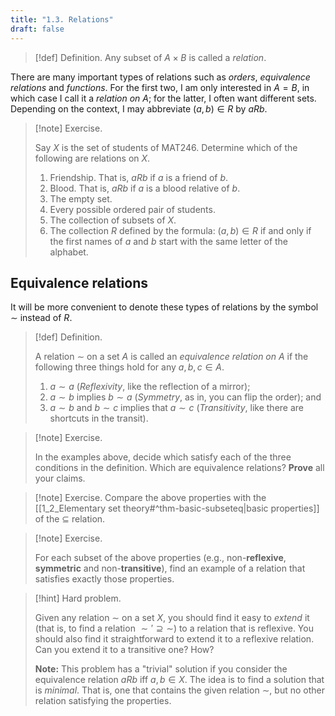 ```yaml
---
title: "1.3. Relations"
draft: false
---
```

>[!def] Definition.
>Any subset of $A\times B$ is called a _relation_.

There are many important types of relations such as _orders_, _equivalence relations_ and _functions_. For the first two, I am only interested in $A=B$, in which case I call it a _relation on_ $A$; for the latter, I often want different sets.
Depending on the context, I may abbreviate $(a,b)\in R$ by $aRb$.

>[!note] Exercise.
>
>Say $X$ is the set of students of MAT246. Determine which of the following are relations on $X$.
>1. Friendship. That is, $aRb$ if $a$ is a friend of $b$.
>2. Blood. That is, $aRb$ if $a$ is a blood relative of $b$.
>3. The empty set.
>4. Every possible ordered pair of students.
>5. The collection of subsets of $X$.
>6. The collection $R$ defined by the formula: $(a,b)\in R$ if and only if the first names of $a$ and $b$ start with the same letter of the alphabet.

## Equivalence relations

It will be more convenient to denote these types of relations by the symbol $\sim$ instead of $R$.

>[!def] Definition.
>
>A relation $\sim$ on a set $A$ is called an _equivalence relation on $A$_ if the following three things hold for any $a,b,c\in A$.
>1. $a\sim a$ (_Reflexivity_, like the reflection of a mirror);
>2. $a\sim b$ implies $b\sim a$ (_Symmetry_, as in, you can flip the order); and
>3. $a\sim b$ and $b\sim c$ implies that $a\sim c$ (_Transitivity_, like there are shortcuts in the transit).

>[!note] Exercise.
>
>In the examples above, decide which satisfy each of the three conditions in the definition. Which are equivalence relations? **Prove** all your claims.

>[!note] Exercise.
>Compare the above properties with the [[1_2_Elementary set theory#^thm-basic-subseteq|basic properties]] of the $\subseteq$ relation.

>[!note] Exercise.
>
>For each subset of the above properties (e.g., non-**reflexive**, **symmetric** and non-**transitive**), find an example of a relation that satisfies exactly those properties.

>[!hint] Hard problem.
>
>Given any relation $\sim$ on a set $X$, you should find it easy to _extend_ it (that is, to find a relation $\sim'\supseteq\sim$) to a relation that is reflexive. You should also find it straightforward to extend it to a reflexive relation. Can you extend it to a transitive one? How?
>
>**Note:** This problem has a "trivial" solution if you consider the equivalence relation $aRb$ iff $a,b\in X$. The idea is to find a solution that is _minimal_. That is, one that contains the given relation $\sim$, but no other relation satisfying the properties.